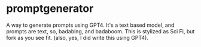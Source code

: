 # promptgenerator
A way to generate prompts using GPT4. It's a text based model, and prompts are text, so, badabing, and badaboom. This is stylized as Sci Fi, but fork as you see fit. (also, yes, I did write this using GPT4).
